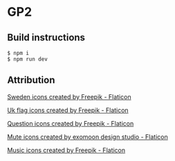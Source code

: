# GP2

## Build instructions

```
$ npm i
$ npm run dev
```

## Attribution
<a href="https://www.flaticon.com/free-icons/sweden" title="sweden icons">Sweden icons created by Freepik - Flaticon</a>

<a href="https://www.flaticon.com/free-icons/uk-flag" title="uk flag icons">Uk flag icons created by Freepik - Flaticon</a>

<a href="https://www.flaticon.com/free-icons/question" title="question icons">Question icons created by Freepik - Flaticon</a>

<a href="https://www.flaticon.com/free-icons/mute" title="mute icons">Mute icons created by exomoon design studio - Flaticon</a>

<a href="https://www.flaticon.com/free-icons/music" title="music icons">Music icons created by Freepik - Flaticon</a>